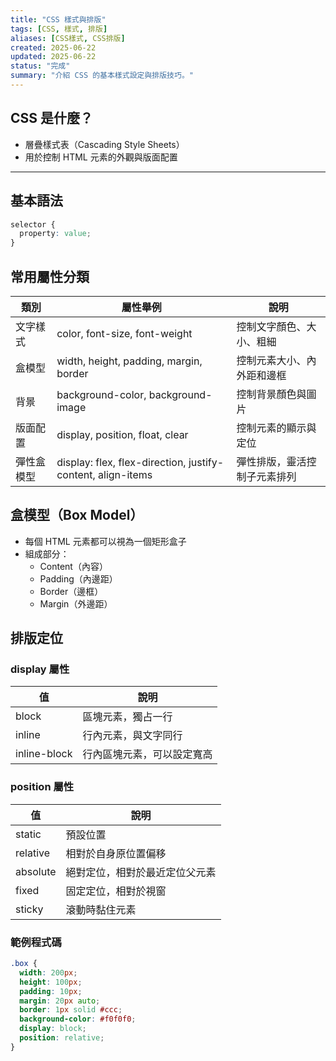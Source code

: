 ```yaml
---
title: "CSS 樣式與排版"
tags: [CSS, 樣式, 排版]
aliases: [CSS樣式, CSS排版]
created: 2025-06-22
updated: 2025-06-22
status: "完成"
summary: "介紹 CSS 的基本樣式設定與排版技巧。"
---
```


## CSS 是什麼？

- 層疊樣式表（Cascading Style Sheets）
- 用於控制 HTML 元素的外觀與版面配置

---

## 基本語法

```css
selector {
  property: value;
}
```

## 常用屬性分類

|類別|屬性舉例|說明|
|---|---|---|
|文字樣式|color, font-size, font-weight|控制文字顏色、大小、粗細|
|盒模型|width, height, padding, margin, border|控制元素大小、內外距和邊框|
|背景|background-color, background-image|控制背景顏色與圖片|
|版面配置|display, position, float, clear|控制元素的顯示與定位|
|彈性盒模型|display: flex, flex-direction, justify-content, align-items|彈性排版，靈活控制子元素排列|

## 盒模型（Box Model）

- 每個 HTML 元素都可以視為一個矩形盒子
- 組成部分：
	- Content（內容）
    - Padding（內邊距）
    - Border（邊框）
    - Margin（外邊距）

## 排版定位

### display 屬性

|值|說明|
|---|---|
|block|區塊元素，獨占一行|
|inline|行內元素，與文字同行|
|inline-block|行內區塊元素，可以設定寬高|
### position 屬性

|值|說明|
|---|---|
|static|預設位置|
|relative|相對於自身原位置偏移|
|absolute|絕對定位，相對於最近定位父元素|
|fixed|固定定位，相對於視窗|
|sticky|滾動時黏住元素|

### 範例程式碼
```css
.box {
  width: 200px;
  height: 100px;
  padding: 10px;
  margin: 20px auto;
  border: 1px solid #ccc;
  background-color: #f0f0f0;
  display: block;
  position: relative;
}
```

